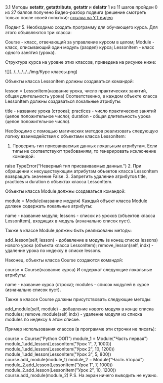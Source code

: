 3.1 Методы __setattr__, __getattribute__, __getattr__ и __delattr__
1 из 11 шагов пройден
0 из 27 баллов  получено
Видео-разбор подвига (решение смотреть только после
своей попытки): [ссылка на YT видео](https://youtu.be/7b8d5zqiiAM)

Подвиг 5. Необходимо создать программу для обучающего курса. Для этого объявляются три класса:

Course - класс, отвечающий за управление курсом в целом;
Module - класс, описывающий один модуль (раздел) курса;
LessonItem - класс одного занятия (урока).

Структура курса на уровне этих классов, приведена на рисунке ниже:

![](../../../../../img/Курс классы.png)

Объекты класса LessonItem должны создаваться командой:

lesson = LessonItem(название урока, число практических занятий, общая длительность урока)
Соответственно, в каждом объекте класса LessonItem должны создаваться локальные атрибуты:

title - название урока (строка);
practices - число практических занятий (целое положительное число);
duration - общая длительность урока (целое положительное число).

Необходимо с помощью магических методов реализовать следующую логику взаимодействия с объектами класса LessonItem:

1. Проверять тип присваиваемых данных локальным атрибутам. Если типы не соответствуют требованиям, то генерировать исключение командой:

raise TypeError("Неверный тип присваиваемых данных.")
2. При обращении к несуществующим атрибутам объектов класса LessonItem возвращать значение False.
3. Запретить удаление атрибутов title, practices и duration в объектах класса LessonItem.

Объекты класса Module должны создаваться командой:

module = Module(название модуля)
Каждый объект класса Module должен содержать локальные атрибуты:

name - название модуля;
lessons - список из уроков (объектов класса LessonItem), входящих в модуль (изначально список пуст).

Также в классе Module должны быть реализованы методы:

add_lesson(self, lesson) - добавление в модуль (в конец списка lessons) нового урока (объекта класса LessonItem);
remove_lesson(self, indx) - удаление урока по индексу в списке lessons.

Наконец, объекты класса Course создаются командой:

course = Course(название курса)
И содержат следующие локальные атрибуты:

name - название курса (строка);
modules - список модулей в курсе (изначально список пуст).

Также в классе Course должны присутствовать следующие методы:

add_module(self, module) - добавление нового модуля в конце списка modules;
remove_module(self, indx) - удаление модуля из списка modules по индексу в этом списке.

Пример использования классов (в программе эти строчки не писать):

course = Course("Python ООП")
module_1 = Module("Часть первая")
module_1.add_lesson(LessonItem("Урок 1", 7, 1000))
module_1.add_lesson(LessonItem("Урок 2", 10, 1200))
module_1.add_lesson(LessonItem("Урок 3", 5, 800))
course.add_module(module_1)
module_2 = Module("Часть вторая")
module_2.add_lesson(LessonItem("Урок 1", 7, 1000))
module_2.add_lesson(LessonItem("Урок 2", 10, 1200))
course.add_module(module_2)
P.S. На экран ничего выводить не нужно. 
